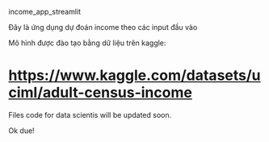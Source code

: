 income_app_streamlit

Đây là ứng dụng dự đoán income theo các input đầu vào

Mô hình được đào tạo bằng dữ liệu trên kaggle: 
# https://www.kaggle.com/datasets/uciml/adult-census-income


Files code for data scientis will be updated soon.

Ok due!
